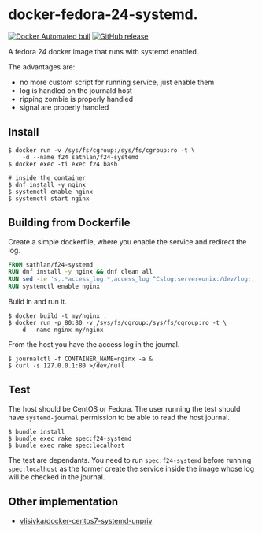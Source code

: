 # docker-fedora-24-systemd.

[![Docker Automated buil](https://img.shields.io/docker/automated/sathlan/f24-systemd.svg?maxAge=86400)]()
[![GitHub release](https://img.shields.io/github/release/sathlan/docker-f24-systemd.svg?maxAge=86400)]()

A fedora 24 docker image that runs with systemd enabled.

The advantages are:
 - no more custom script for running service, just enable them
 - log is handled on the journald host
 - ripping zombie is properly handled
 - signal are properly handled

## Install

```
$ docker run -v /sys/fs/cgroup:/sys/fs/cgroup:ro -t \
    -d --name f24 sathlan/f24-systemd
$ docker exec -ti exec f24 bash

# inside the container
$ dnf install -y nginx
$ systemctl enable nginx
$ systemctl start nginx
```

## Building from Dockerfile

Create a simple dockerfile, where you enable the service and redirect
the log.

```Dockerfile
FROM sathlan/f24-systemd
RUN dnf install -y nginx && dnf clean all
RUN sed -ie 's,.*access_log.*,access_log ^Cslog:server=unix:/dev/log;,' /etc/nginx/nginx.conf
RUN systemctl enable nginx
```

Build in and run it.

```
$ docker build -t my/nginx .
$ docker run -p 80:80 -v /sys/fs/cgroup:/sys/fs/cgroup:ro -t \
   -d --name nginx my/nginx
```

From the host you have the access log in the journal.

```
$ journalctl -f CONTAINER_NAME=nginx -a &
$ curl -s 127.0.0.1:80 >/dev/null
```

## Test

The host should be CentOS or Fedora. The user running the test should
have `systemd-journal` permission to be able to read the host journal.

```
$ bundle install
$ bundle exec rake spec:f24-systemd
$ bundle exec rake spec:localhost
```

The test are dependants. You need to run `spec:f24-systemd` before
running `spec:localhost` as the former create the service inside the
image whose log will be checked in the journal.

## Other implementation

 - [vlisivka/docker-centos7-systemd-unpriv](https://github.com/vlisivka/docker-centos7-systemd-unpriv)
